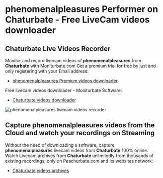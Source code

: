 # phenomenalpleasures Performer on Chaturbate - Free LiveCam videos downloader

## Chaturbate Live Videos Recorder

Monitor and record livecam videos of **phenomenalpleasures** from **Chaturbate** with Moniturbate.com
Get a premium trial for free by just and only registering with your Email address:
* [phenomenalpleasures Premium videos downloader](https://moniturbate.com/request-demo-licence-key.html)

Free livecam videos downloader - Moniturbate Software:
* [Chaturbate videos downloader](https://moniturbate.com/moniturbate-download-software.html)

![phenomenalpleasures livecam videos recorder](https://peachurnet.com/templates/moniturbate-software.png)


## Capture phenomenalpleasures videos from the Cloud and watch your recordings on Streaming

Without the need of downloading a software, capture **phenomenalpleasures** livecam videos from **Chaturbate** 100% online.
Watch Livecam archives from **Chaturbate** unlimitedly from thousands of existing recordings, only on Peachurbate.com and its websites network:
* [Chaturbate videos archives](https://peachurnet.com/)